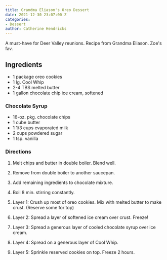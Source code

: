 ```yaml
---
title: Grandma Eliason's Oreo Dessert
date: 2021-12-30 23:07:00 Z
categories:
- Dessert
author: Catherine Hendricks
---
```


A must-have for Deer Valley reunions. Recipe from Grandma Eliason. Zoe's fav.

## Ingredients

* 1 package oreo cookies
* 1 lg. Cool Whip 
* 2-4 TBS melted butter 
* 1 gallon chocolate chip ice cream, softened

### Chocolate Syrup
* 16-oz. pkg. chocolate chips 
* 1 cube butter 
* 1 1/3 cups evaporated milk 
* 2 cups powdered sugar 
* 1 tsp. vanilla 

### Directions 
1. Melt chips and butter in double boiler. Blend well. 
2. Remove from double boiler to another saucepan. 
3. Add remaining ingredients to chocolate mixture. 
4. Boil 8 min. stirring constantly. 

1. Layer 1: 
Crush up most of oreo cookies. Mix with melted butter to 
make crust. (Reserve some for top) 
2. Layer 2: 
Spread a layer of softened ice cream over crust. Freeze! 
3. Layer 3: 
Spread a generous layer of cooled chocolate syrup over ice 
cream. 
4. Layer 4: 
Spread on a generous layer of Cool Whip. 
5. Layer 5: Sprinkle reserved cookies on top. Freeze 2 hours. 
